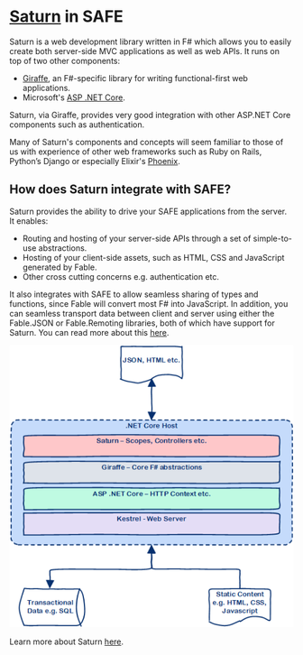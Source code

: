 # [Saturn](https://saturnframework.github.io/docs/) in SAFE
Saturn is a web development library written in F# which allows you to easily create both server-side MVC applications as well as web APIs. It runs on top of two other components:

* [Giraffe](https://github.com/dustinmoris/Giraffe), an F#-specific library for writing functional-first web applications.
* Microsoft's [ASP .NET Core](https://www.asp.net/core/overview/aspnet-vnext).

Saturn, via Giraffe, provides very good integration with other ASP.NET Core components such as authentication.

Many of Saturn's components and concepts will seem familiar to those of us with experience of other web frameworks such as Ruby on Rails, Python’s Django or especially Elixir's [Phoenix](http://phoenixframework.org/).

## How does Saturn integrate with SAFE?
Saturn provides the ability to drive your SAFE applications from the server. It enables:

* Routing and hosting of your server-side APIs through a set of simple-to-use abstractions.
* Hosting of your client-side assets, such as HTML, CSS and JavaScript generated by Fable.
* Other cross cutting concerns e.g. authentication etc.

It also integrates with SAFE to allow seamless sharing of types and functions, since Fable will convert most F# into JavaScript. In addition, you can seamless transport data between client and server using either the Fable.JSON or Fable.Remoting libraries, both of which have support for Saturn. You can read more about this [here](feature-clientserver).

![](img/saturn-1.png)

Learn more about Saturn [here](https://saturnframework.github.io/docs/).